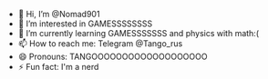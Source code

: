 - 👋 Hi, I’m @Nomad901
- 👀 I’m interested in GAMESSSSSSSS
- 🌱 I’m currently learning GAMESSSSSSS and physics with math:(
- 📫 How to reach me: Telegram @Tango_rus
- 😄 Pronouns: TANGOOOOOOOOOOOOOOOOOOO
- ⚡ Fun fact: I'm a nerd

<!---
Nomad901/Nomad901 is a ✨ special ✨ repository because its `README.md` (this file) appears on your GitHub profile.
You can click the Preview link to take a look at your changes.
--->
